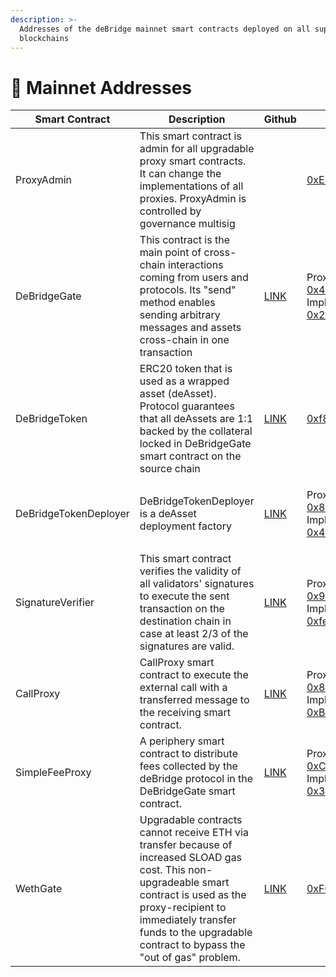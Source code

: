 ```yaml
---
description: >-
  Addresses of the deBridge mainnet smart contracts deployed on all supported
  blockchains
---
```


# 📑 Mainnet Addresses



| Smart Contract        | Description                                                                                                                                                                                                                                               | Github                                                                                                                    | Ethereum                                                                                                                                                                                                                                                                                                        | BNB Chain                                                                                                                                                                                                                                                                                                    | Heco                                                                                                                                                                                                                                                                                                       | Polygon                                                                                                                                                                                                                                                                                                          | Arbitrum                                                                                                                                                                                                                                                                                                 | Avalanche                                                                                                                                                                                                                                                                                                | Fantom                                                                                                                                                                                                                                                                                              |
| --------------------- | --------------------------------------------------------------------------------------------------------------------------------------------------------------------------------------------------------------------------------------------------------- | ------------------------------------------------------------------------------------------------------------------------- | --------------------------------------------------------------------------------------------------------------------------------------------------------------------------------------------------------------------------------------------------------------------------------------------------------------- | ------------------------------------------------------------------------------------------------------------------------------------------------------------------------------------------------------------------------------------------------------------------------------------------------------------ | ---------------------------------------------------------------------------------------------------------------------------------------------------------------------------------------------------------------------------------------------------------------------------------------------------------- | ---------------------------------------------------------------------------------------------------------------------------------------------------------------------------------------------------------------------------------------------------------------------------------------------------------------- | -------------------------------------------------------------------------------------------------------------------------------------------------------------------------------------------------------------------------------------------------------------------------------------------------------- | -------------------------------------------------------------------------------------------------------------------------------------------------------------------------------------------------------------------------------------------------------------------------------------------------------- | --------------------------------------------------------------------------------------------------------------------------------------------------------------------------------------------------------------------------------------------------------------------------------------------------- |
| ProxyAdmin            | This smart contract is admin for all upgradable proxy smart contracts. It can change the implementations of all proxies. ProxyAdmin is controlled by governance multisig                                                                                  |                                                                                                                           | [0xE4427af3555CD9303D728C491364FAdFDD7494Fe](https://etherscan.io/address/0xE4427af3555CD9303D728C491364FAdFDD7494Fe#code)                                                                                                                                                                                      | [0xE4427af3555CD9303D728C491364FAdFDD7494Fe](https://bscscan.com/address/0xE4427af3555CD9303D728C491364FAdFDD7494Fe#code)                                                                                                                                                                                    | [0xE4427af3555CD9303D728C491364FAdFDD7494Fe](https://hecoinfo.com/address/0xE4427af3555CD9303D728C491364FAdFDD7494Fe#code)                                                                                                                                                                                 | [0xE4427af3555CD9303D728C491364FAdFDD7494Fe](https://polygonscan.com/address/0xE4427af3555CD9303D728C491364FAdFDD7494Fe#code)                                                                                                                                                                                    | [0xE4427af3555CD9303D728C491364FAdFDD7494Fe](https://arbiscan.io/address/0xE4427af3555CD9303D728C491364FAdFDD7494Fe#code)                                                                                                                                                                                | [0xE4427af3555CD9303D728C491364FAdFDD7494Fe](https://snowtrace.io/address/0xE4427af3555CD9303D728C491364FAdFDD7494Fe#code)                                                                                                                                                                               | [0xE4427af3555CD9303D728C491364FAdFDD7494Fe](https://ftmscan.com/address/0xe4427af3555cd9303d728c491364fadfdd7494fe)                                                                                                                                                                                |
| DeBridgeGate          | This contract is the main point of cross-chain interactions coming from users and protocols. Its "send" method enables sending arbitrary messages and assets cross-chain in one transaction                                                               | [LINK](https://github.com/debridge-finance/debridge-contracts-v1/blob/main/contracts/transfers/DeBridgeGate.sol)          | <p>Proxy: <a href="https://etherscan.io/address/0x43dE2d77BF8027e25dBD179B491e8d64f38398aA#code">0x43dE2d77BF8027e25dBD179B491e8d64f38398aA</a><br>Implementation: <a href="https://etherscan.io/address/0x24455aa55ded7728783c9474be8ea2f5c935f8eb#code">0x24455aa55ded7728783c9474be8ea2f5c935f8eb</a></p>    | <p>Proxy: <a href="https://bscscan.com/address/0x43dE2d77BF8027e25dBD179B491e8d64f38398aA#code">0x43dE2d77BF8027e25dBD179B491e8d64f38398aA</a><br>Implementation: <a href="https://bscscan.com/address/0x24455aa55ded7728783c9474be8ea2f5c935f8eb#code">0x24455aa55ded7728783c9474be8ea2f5c935f8eb</a></p>   | Proxy: [0x43dE2d77BF8027e25dBD179B491e8d64f38398aA](https://hecoinfo.com/address/0x43dE2d77BF8027e25dBD179B491e8d64f38398aA#code) Implementation: [0x24455aa55ded7728783c9474be8ea2f5c935f8eb](https://hecoinfo.com/address/0x24455aa55ded7728783c9474be8ea2f5c935f8eb#code)                               | Proxy: [0x43dE2d77BF8027e25dBD179B491e8d64f38398aA](https://polygonscan.com/address/0x43dE2d77BF8027e25dBD179B491e8d64f38398aA#code) Implementation: [0xcc7571c12b6f4647c4b8c851b62721f6a373c695](https://polygonscan.com/address/0xcc7571c12b6f4647c4b8c851b62721f6a373c695#code)                               | Proxy: [0x43dE2d77BF8027e25dBD179B491e8d64f38398aA](https://arbiscan.io/address/0x43dE2d77BF8027e25dBD179B491e8d64f38398aA#code) Implementation: [0x24455aa55ded7728783c9474be8ea2f5c935f8eb](https://arbiscan.io/address/0x24455aa55ded7728783c9474be8ea2f5c935f8eb#code)                               | Proxy: [0x43dE2d77BF8027e25dBD179B491e8d64f38398aA](https://snowtrace.io/address/0x43dE2d77BF8027e25dBD179B491e8d64f38398aA#code) Implementation: [0xb1a20d1c885fd775df97396397d6f8f07abdd20d](https://snowtrace.io/address/0xb1a20d1c885fd775df97396397d6f8f07abdd20d#code)                             | Proxy: [0x43dE2d77BF8027e25dBD179B491e8d64f38398aA ](https://ftmscan.com/address/0x43de2d77bf8027e25dbd179b491e8d64f38398aa)Implementation: [0xb1a20d1c885fd775df97396397d6f8f07abdd20d](https://ftmscan.com/address/0xb1a20d1c885fd775df97396397d6f8f07abdd20d)                                    |
|  DeBridgeToken        | ERC20 token that is used as a wrapped asset (deAsset). Protocol guarantees that all deAssets are 1:1 backed by the collateral locked in DeBridgeGate smart contract on the source chain                                                                   | [LINK](https://github.com/debridge-finance/debridge-contracts-v1/blob/main/contracts/periphery/DeBridgeToken.sol)         | [0xf8A2902c0a5f817F5e22C82f453538d3f0734C2b](https://etherscan.io/address/0xf8A2902c0a5f817F5e22C82f453538d3f0734C2b#code)                                                                                                                                                                                      | [0xf8A2902c0a5f817F5e22C82f453538d3f0734C2b](https://bscscan.com/address/0xf8A2902c0a5f817F5e22C82f453538d3f0734C2b#code)                                                                                                                                                                                    | [0xf8A2902c0a5f817F5e22C82f453538d3f0734C2b](https://hecoinfo.com/address/0xf8A2902c0a5f817F5e22C82f453538d3f0734C2b#code)                                                                                                                                                                                 | [0xf8A2902c0a5f817F5e22C82f453538d3f0734C2b](https://polygonscan.com/address/0xf8A2902c0a5f817F5e22C82f453538d3f0734C2b#code)                                                                                                                                                                                    | [0xf8A2902c0a5f817F5e22C82f453538d3f0734C2b](https://arbiscan.io/address/0xf8A2902c0a5f817F5e22C82f453538d3f0734C2b#code)                                                                                                                                                                                | [0xc1656B63D9EEBa6d114f6bE19565177893e5bCBF](https://snowtrace.io/address/0xc1656B63D9EEBa6d114f6bE19565177893e5bCBF#code)                                                                                                                                                                               | [0xc1656B63D9EEBa6d114f6bE19565177893e5bCBF](https://ftmscan.com/address/0xc1656B63D9EEBa6d114f6bE19565177893e5bCBF#code)                                                                                                                                                                           |
| DeBridgeTokenDeployer | DeBridgeTokenDeployer is a deAsset deployment factory                                                                                                                                                                                                     | [LINK](https://github.com/debridge-finance/debridge-contracts-v1/blob/main/contracts/transfers/DeBridgeTokenDeployer.sol) | <p>Proxy: <a href="https://etherscan.io/address/0x8244d6Ffe0695B30b2bAD424683Ee3bc534Ea464#code">0x8244d6Ffe0695B30b2bAD424683Ee3bc534Ea464</a><br>Implementation:<br><a href="https://etherscan.io/address/0x4c7CA8fcFFE77281A8B81D4580CFf8257d785491#code">0x4c7CA8fcFFE77281A8B81D4580CFf8257d785491</a></p> | <p>Proxy: <a href="https://bscscan.com/address/0x8244d6Ffe0695B30b2bAD424683Ee3bc534Ea464#code">0x8244d6Ffe0695B30b2bAD424683Ee3bc534Ea464</a><br>Implementation:<br><a href="https://bscscan.com/address/0x4c7CA8fcFFE77281A8B81D4580CFf8257d785491">0x4c7CA8fcFFE77281A8B81D4580CFf8257d785491</a><br></p> | <p>Proxy: <a href="https://hecoinfo.com/address/0x8244d6Ffe0695B30b2bAD424683Ee3bc534Ea464#code">0x8244d6Ffe0695B30b2bAD424683Ee3bc534Ea464</a><br>Implementation:<br><a href="https://hecoinfo.com/address/0x4c7CA8fcFFE77281A8B81D4580CFf8257d785491">0x4c7CA8fcFFE77281A8B81D4580CFf8257d785491</a></p> | <p>Proxy: <a href="https://polygonscan.com/address/0x8244d6Ffe0695B30b2bAD424683Ee3bc534Ea464#code">0x8244d6Ffe0695B30b2bAD424683Ee3bc534Ea464</a><br>Implementation:<br><a href="https://polygonscan.com/address/0x4c7CA8fcFFE77281A8B81D4580CFf8257d785491">0x4c7CA8fcFFE77281A8B81D4580CFf8257d785491</a></p> | <p>Proxy: <a href="https://arbiscan.io/address/0x8244d6Ffe0695B30b2bAD424683Ee3bc534Ea464#code">0x8244d6Ffe0695B30b2bAD424683Ee3bc534Ea464</a><br>Implementation:<br><a href="https://arbiscan.io/address/0x4c7CA8fcFFE77281A8B81D4580CFf8257d785491">0x4c7CA8fcFFE77281A8B81D4580CFf8257d785491</a></p> | <p>Proxy: <a href="https://snowtrace.io/address/0x8244d6Ffe0695B30b2bAD424683Ee3bc534Ea464">0x8244d6Ffe0695B30b2bAD424683Ee3bc534Ea464</a><br>Implementation:<br><a href="https://snowtrace.io/address/0x4c7CA8fcFFE77281A8B81D4580CFf8257d785491">0x4c7CA8fcFFE77281A8B81D4580CFf8257d785491</a></p>    | <p>Proxy: <a href="https://ftmscan.com/address/0x8244d6Ffe0695B30b2bAD424683Ee3bc534Ea464">0x8244d6Ffe0695B30b2bAD424683Ee3bc534Ea464</a><br>Implementation:<br><a href="https://ftmscan.com/address/0x4c7CA8fcFFE77281A8B81D4580CFf8257d785491">0x4c7CA8fcFFE77281A8B81D4580CFf8257d785491</a></p> |
| SignatureVerifier     | This smart contract verifies the validity of all validators' signatures to execute the sent transaction on the destination chain in case at least 2/3 of the signatures are valid.                                                                        | [LINK](https://github.com/debridge-finance/debridge-contracts-v1/blob/main/contracts/transfers/SignatureVerifier.sol)     | <p>Proxy: <a href="https://etherscan.io/address/0x949b3B3c098348b879C9e4F15cecc8046d9C8A8c#code">0x949b3B3c098348b879C9e4F15cecc8046d9C8A8c</a><br>Implementation: <a href="https://etherscan.io/address/0xfe7de3c1e1bd252c67667b56347cabfc6df08df4#code">0xfe7de3c1e1bd252c67667b56347cabfc6df08df4</a></p>    | Proxy: [0x949b3B3c098348b879C9e4F15cecc8046d9C8A8c](https://bscscan.com/address/0x949b3B3c098348b879C9e4F15cecc8046d9C8A8c#code) Implementation: [0xfe7de3c1e1bd252c67667b56347cabfc6df08df4](https://bscscan.com/address/0xfe7de3c1e1bd252c67667b56347cabfc6df08df4#code)                                   | Proxy: [0x949b3B3c098348b879C9e4F15cecc8046d9C8A8c](https://hecoinfo.com/address/0x949b3B3c098348b879C9e4F15cecc8046d9C8A8c#code) Implementation: [0xfe7de3c1e1bd252c67667b56347cabfc6df08df4](https://hecoinfo.com/address/0xfe7de3c1e1bd252c67667b56347cabfc6df08df4#code)                               | Proxy: [0x949b3B3c098348b879C9e4F15cecc8046d9C8A8c](https://polygonscan.com/address/0x949b3B3c098348b879C9e4F15cecc8046d9C8A8c#code) Implementation: [0xfe7de3c1e1bd252c67667b56347cabfc6df08df4](https://polygonscan.com/address/0xfe7de3c1e1bd252c67667b56347cabfc6df08df4#code)                               | Proxy: [0x949b3B3c098348b879C9e4F15cecc8046d9C8A8c](https://arbiscan.io/address/0x949b3B3c098348b879C9e4F15cecc8046d9C8A8c#code) Implementation: [0xfe7de3c1e1bd252c67667b56347cabfc6df08df4](https://arbiscan.io/address/0xfe7de3c1e1bd252c67667b56347cabfc6df08df4#code)                               | Proxy: [0x949b3B3c098348b879C9e4F15cecc8046d9C8A8c](https://snowtrace.io/address/0x949b3B3c098348b879C9e4F15cecc8046d9C8A8c) Implementation: [0x2a3e72ed893b5958690e16c3bbe1bd92137b6250](https://snowtrace.io/address/0x2a3e72ed893b5958690e16c3bbe1bd92137b6250#code)                                  | Proxy: [0x949b3B3c098348b879C9e4F15cecc8046d9C8A8c ](https://ftmscan.com/address/0x949b3B3c098348b879C9e4F15cecc8046d9C8A8c)Implementation: [0x2a3e72eD893b5958690e16c3BBe1BD92137b6250](https://ftmscan.com/address/0x2a3e72eD893b5958690e16c3BBe1BD92137b6250#code)                               |
| CallProxy             | CallProxy smart contract to execute the external call with a transferred message to the receiving smart contract.                                                                                                                                         | [LINK](https://github.com/debridge-finance/debridge-contracts-v1/blob/main/contracts/periphery/CallProxy.sol)             | <p>Proxy: <a href="https://etherscan.io/address/0x8a0C79F5532f3b2a16AD1E4282A5DAF81928a824#code">0x8a0C79F5532f3b2a16AD1E4282A5DAF81928a824</a><br>Implementation: <br><a href="https://etherscan.io/address/0xBd3d657AE87671eC6f8D6272A9f431a7c4a9B6f8">0xBd3d657AE87671eC6f8D6272A9f431a7c4a9B6f8</a></p>     | Proxy: [0x8a0C79F5532f3b2a16AD1E4282A5DAF81928a824](https://bscscan.com/address/0x8a0C79F5532f3b2a16AD1E4282A5DAF81928a824#code) Implementation: [0xBd3d657AE87671eC6f8D6272A9f431a7c4a9B6f8](https://bscscan.com/address/0xBd3d657AE87671eC6f8D6272A9f431a7c4a9B6f8)                                        | Proxy: [0x8a0C79F5532f3b2a16AD1E4282A5DAF81928a824](https://hecoinfo.com/address/0x8a0C79F5532f3b2a16AD1E4282A5DAF81928a824#code) Implementation: [0xBd3d657AE87671eC6f8D6272A9f431a7c4a9B6f8](https://hecoinfo.com/address/0xBd3d657AE87671eC6f8D6272A9f431a7c4a9B6f8)                                    | Proxy: [0x8a0C79F5532f3b2a16AD1E4282A5DAF81928a824](https://polygonscan.com/address/0x8a0C79F5532f3b2a16AD1E4282A5DAF81928a824#code) Implementation: [0xBd3d657AE87671eC6f8D6272A9f431a7c4a9B6f8](https://polygonscan.com/address/0xBd3d657AE87671eC6f8D6272A9f431a7c4a9B6f8)                                    | Proxy: [0x8a0C79F5532f3b2a16AD1E4282A5DAF81928a824](https://arbiscan.io/address/0x8a0C79F5532f3b2a16AD1E4282A5DAF81928a824#code) Implementation: [0xBd3d657AE87671eC6f8D6272A9f431a7c4a9B6f8](https://arbiscan.io/address/0xBd3d657AE87671eC6f8D6272A9f431a7c4a9B6f8)                                    | <p>Proxy: <a href="https://snowtrace.io/address/0x8a0C79F5532f3b2a16AD1E4282A5DAF81928a824#code">0x8a0C79F5532f3b2a16AD1E4282A5DAF81928a824</a> Implementation: <br><a href="https://snowtrace.io/address/0xD34c2302F497b8A7fe2d07865f31dBE04d5044d6">0xD34c2302F497b8A7fe2d07865f31dBE04d5044d6</a></p> | <p>Proxy: <a href="https://ftmscan.com/address/0x8a0C79F5532f3b2a16AD1E4282A5DAF81928a824">0x8a0C79F5532f3b2a16AD1E4282A5DAF81928a824 </a>Implementation: <br><a href="https://ftmscan.com/address/0x55C93b20Dd2F790AC429D6341a022A781791654A">0x55C93b20Dd2F790AC429D6341a022A781791654A</a></p>   |
| SimpleFeeProxy        | A periphery smart contract to distribute fees collected by the deBridge protocol in the DeBridgeGate smart contract.                                                                                                                                      | [LINK](https://github.com/debridge-finance/debridge-contracts-v1/blob/main/contracts/periphery/SimpleFeeProxy.sol)        | <p>Proxy: <a href="https://etherscan.io/address/0xC2bAC0DB5B18B0c3225581Ba14BD0B448c623636#code">0xC2bAC0DB5B18B0c3225581Ba14BD0B448c623636</a><br>Implementation: <a href="https://etherscan.io/address/0x37a52ddb753c924f8c914de65ef00b5210caa83c#code">0x37a52ddb753c924f8c914de65ef00b5210caa83c</a></p>    | Proxy: [0xC2bAC0DB5B18B0c3225581Ba14BD0B448c623636](https://bscscan.com/address/0xC2bAC0DB5B18B0c3225581Ba14BD0B448c623636#code) Implementation: [0x37a52ddb753c924f8c914de65ef00b5210caa83c](https://bscscan.com/address/0x37a52ddb753c924f8c914de65ef00b5210caa83c#code)                                   | Proxy: [0xC2bAC0DB5B18B0c3225581Ba14BD0B448c623636](https://hecoinfo.com/address/0xC2bAC0DB5B18B0c3225581Ba14BD0B448c623636#code) Implementation: [0x37a52ddb753c924f8c914de65ef00b5210caa83c](https://hecoinfo.com/address/0x37a52ddb753c924f8c914de65ef00b5210caa83c#code)                               | Proxy: [0xC2bAC0DB5B18B0c3225581Ba14BD0B448c623636](https://polygonscan.com/address/0xC2bAC0DB5B18B0c3225581Ba14BD0B448c623636#code) Implementation: [0x37a52ddb753c924f8c914de65ef00b5210caa83c](https://polygonscan.com/address/0x37a52ddb753c924f8c914de65ef00b5210caa83c#code)                               | Proxy: [0xC2bAC0DB5B18B0c3225581Ba14BD0B448c623636](https://arbiscan.io/address/0xC2bAC0DB5B18B0c3225581Ba14BD0B448c623636#code) Implementation: [0x37a52ddb753c924f8c914de65ef00b5210caa83c](https://arbiscan.io/address/0x37a52ddb753c924f8c914de65ef00b5210caa83c#code)                               | Proxy: [0xC2bAC0DB5B18B0c3225581Ba14BD0B448c623636](https://snowtrace.io/address/0xC2bAC0DB5B18B0c3225581Ba14BD0B448c623636#code) Implementation: [0x27406ebf0b76923d93b4c6c6224bcab7fff11f87](https://snowtrace.io/address/0x27406ebf0b76923d93b4c6c6224bcab7fff11f87#code)                             | Proxy: [0xC2bAC0DB5B18B0c3225581Ba14BD0B448c623636 ](https://ftmscan.com/address/0xc2bac0db5b18b0c3225581ba14bd0b448c623636)Implementation: [0x27406EbF0b76923d93b4C6c6224bCaB7fFf11f87](https://ftmscan.com/address/0x27406EbF0b76923d93b4C6c6224bCaB7fFf11f87#code)                               |
| WethGate              | Upgradable contracts cannot receive ETH via transfer because of increased SLOAD gas cost. This non-upgradeable smart contract is used as the proxy-recipient to immediately transfer funds to the upgradable contract to bypass the "out of gas" problem. | [LINK](https://github.com/debridge-finance/debridge-contracts-v1/blob/main/contracts/transfers/WethGate.sol)              | [0xFCf83648b8cDeF62e5d03319a6f1FCE16e4D6A59](https://etherscan.io/address/0xFCf83648b8cDeF62e5d03319a6f1FCE16e4D6A59#code)                                                                                                                                                                                      | [0xFCf83648b8cDeF62e5d03319a6f1FCE16e4D6A59](https://bscscan.com/address/0xFCf83648b8cDeF62e5d03319a6f1FCE16e4D6A59#code)                                                                                                                                                                                    | [0xFCf83648b8cDeF62e5d03319a6f1FCE16e4D6A59](https://hecoinfo.com/address/0xFCf83648b8cDeF62e5d03319a6f1FCE16e4D6A59#code)                                                                                                                                                                                 | [0xFCf83648b8cDeF62e5d03319a6f1FCE16e4D6A59](https://polygonscan.com/address/0xFCf83648b8cDeF62e5d03319a6f1FCE16e4D6A59#code)                                                                                                                                                                                    | —                                                                                                                                                                                                                                                                                                        | [0xFCf83648b8cDeF62e5d03319a6f1FCE16e4D6A59](https://snowtrace.io/address/0xFCf83648b8cDeF62e5d03319a6f1FCE16e4D6A59#code)                                                                                                                                                                               | [0xFCf83648b8cDeF62e5d03319a6f1FCE16e4D6A59](https://ftmscan.com/address/0xFCf83648b8cDeF62e5d03319a6f1FCE16e4D6A59#code)                                                                                                                                                                           |
